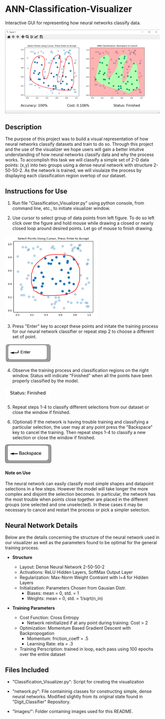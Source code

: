 # ANN-Classification-Visualizer
Interactive GUI for representing how neural networks classify data.

<img src="/Images/Finished.png" width=600>

## Description
The purpose of this project was to build a visual representation of how neural networks classify datasets and train to do so. Through this project and the use of the visualizer we hope users will gain a better intuitve understanding of how neural networks classify data and why the process works. To accomplish this task we will classify a simple set of 2-D data points: (x,y) into two groups using a dense neural network with structure 2-50-50-2. As the network is trained, we will visulaize the process by displaying each classification region overtop of our dataset.

## Instructions for Use

1) Run file "Classification_Visualizer.py" using python console, from command line, etc., to initiate visualizer window.

2) Use cursor to select group of data points from left figure. To do so left click over the figure and hold mouse while drawing a closed or nearly closed loop around desired points. Let go of mouse to finish drawing.
  <img src="/Images/Select.png" width=300>
  
3) Press "Enter" key to accept these points and initate the training process for our neural network classifier or repeat step 2 to choose a different set of point.
  <img src="/Images/Enter.png" width=150>
  
4) Observe the training process and classification regions on the right window. Status will indicate "Finished" when all the points have been properly classified by the model.
  <img src="/Images/Status.png" width=150>
  
5) Repeat steps 1-4 to classify different selections from our dataset or close the window if finished.

6) (Optional) If the network is having trouble training and classifying a particular selection, the user may at any point press the "Backspace" key to cancel the training. Then repeat steps 1-4 to classify a new selection or close the window if finished.
  <img src="/Images/Backspace.png" width=150>

#### Note on Use
The neural network can easily classify most simple shapes and datapoint selections in a few steps. However the model will take longer the more complex and disjoint the selection becomes. In particular, the network has the most trouble when points close together are placed in the different groups (one selected and one unselected). In these cases it may be necessary to cancel and restart the process or pick a simpler selection.

## Neural Network Details
Below are the details concerning the structure of the neural network used in our visualizer as well as the parameters found to be optimal for the general training process.

- **Structure**
  - Layout: Dense Neural Network 2-50-50-2
  - Activations: ReLU Hidden Layers, SoftMax Output Layer
  - Regularization: Max-Norm Weight Contraint with l=4 for Hidden Layers
  - Initialization: Parameters Chosen from Gausian Distr.
    - Biases: mean = 0, std. = 1
    - Weights: mean = 0, std. = 1/sqrt(n_in)
    
- **Training Parameters**
  - Cost Function: Cross Entropy
    - Network reinitialized if at any point during training: Cost > 2
  - Optimization: Momentum Based Gradient Descent with Backpropogation
    - Momentum: friction_coeff = .5
    - Learning Rate: eta = .3
  - Training Perscription: trained in loop, each pass using 100 epochs over the entire dataset

## Files Included

- "Classification_Visualizer.py": Script for creating the visualization

- "network.py": File containinig classes for constructing simple, dense neural networks. Modified slightly from its original state found in "Digit_Classifier" Repository.

- "Images/": Folder containing images used for this README.
